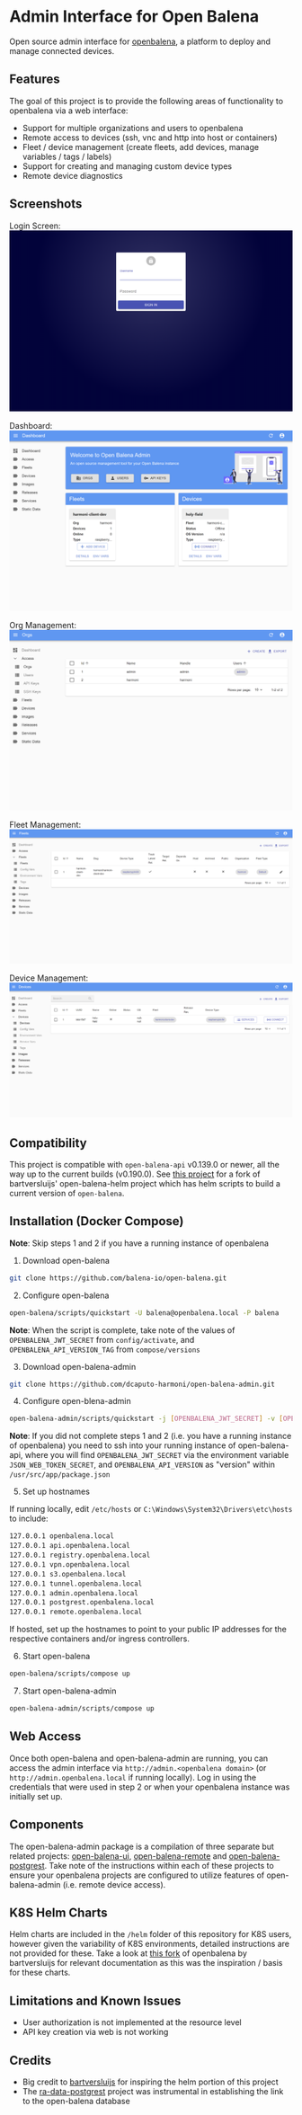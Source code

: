 # Admin Interface for Open Balena

Open source admin interface for [openbalena](https://github.com/balena-io/open-balena), a platform to deploy and manage connected devices.

## Features
The goal of this project is to provide the following areas of functionality to openbalena via a web interface:
- Support for multiple organizations and users to openbalena
- Remote access to devices (ssh, vnc and http into host or containers)
- Fleet / device management (create fleets, add devices, manage variables / tags / labels)
- Support for creating and managing custom device types
- Remote device diagnostics

## Screenshots

Login Screen:
![Login screen](/assets/screenshots/login.png "Login Screen")

Dashboard:
![Dashboard](/assets/screenshots/dashboard.png "Dashboard")

Org Management:
![Org Management](/assets/screenshots/orgs.png "Org Management")

Fleet Management:
![Fleet Management](/assets/screenshots/fleets.png "Fleet Management")

Device Management:
![Device Management](/assets/screenshots/devices.png "Device Management")

## Compatibility
This project is compatible with `open-balena-api` v0.139.0 or newer, all the way up to the current builds (v0.190.0).  See [this project](https://github.com/dcaputo-harmoni/open-balena-helm) for a fork of bartversluijs' open-balena-helm project which has helm scripts to build a current version of `open-balena`.

## Installation (Docker Compose)

**Note**: Skip steps 1 and 2 if you have a running instance of openbalena

1. Download open-balena
```sh
git clone https://github.com/balena-io/open-balena.git
```

2. Configure open-balena
```sh
open-balena/scripts/quickstart -U balena@openbalena.local -P balena
```
**Note**: When the script is complete, take note of the values of `OPENBALENA_JWT_SECRET` from `config/activate`, and `OPENBALENA_API_VERSION_TAG` from `compose/versions`

3. Download open-balena-admin
```sh
git clone https://github.com/dcaputo-harmoni/open-balena-admin.git
```

4. Configure open-blena-admin
```sh
open-balena-admin/scripts/quickstart -j [OPENBALENA_JWT_SECRET] -v [OPENBALENA_API_VERSION]
```
**Note**: If you did not complete steps 1 and 2 (i.e. you have a running instance of openbalena) you need to ssh into your running instance of open-balena-api, where you will find `OPENBALENA_JWT_SECRET` via the environment variable `JSON_WEB_TOKEN_SECRET`, and `OPENBALENA_API_VERSION` as "version" within `/usr/src/app/package.json`

5. Set up hostnames

If running locally, edit `/etc/hosts` or `C:\Windows\System32\Drivers\etc\hosts` to include:

```sh
127.0.0.1 openbalena.local
127.0.0.1 api.openbalena.local
127.0.0.1 registry.openbalena.local
127.0.0.1 vpn.openbalena.local
127.0.0.1 s3.openbalena.local
127.0.0.1 tunnel.openbalena.local
127.0.0.1 admin.openbalena.local
127.0.0.1 postgrest.openbalena.local
127.0.0.1 remote.openbalena.local
```
If hosted, set up the hostnames to point to your public IP addresses for the respective containers and/or ingress controllers.

6. Start open-balena
```sh
open-balena/scripts/compose up
```

7. Start open-balena-admin
```sh
open-balena-admin/scripts/compose up
```

## Web Access

Once both open-balena and open-balena-admin are running, you can access the admin interface via `http://admin.<openbalena domain>` (or `http://admin.openbalena.local` if running locally).  Log in using the credentials that were used in step 2 or when your openbalena instance was initially set up.

## Components

The open-balena-admin package is a compilation of three separate but related projects: [open-balena-ui](https://github.com/dcaputo-harmoni/open-balena-ui), [open-balena-remote](https://github.com/dcaputo-harmoni/open-balena-remote) and [open-balena-postgrest](https://github.com/dcaputo-harmoni/open-balena-postgrest).  Take note of the instructions within each of these projects to ensure your openbalena projects are configured to utilize features of open-balena-admin (i.e. remote device access).

## K8S Helm Charts

Helm charts are included in the `/helm` folder of this repository for K8S users, however given the variability of K8S environments, detailed instructions are not provided for these.  Take a look at [this fork](https://github.com/bartversluijs/open-balena) of openbalena by bartversluijs for relevant documentation as this was the inspiration / basis for these charts.

## Limitations and Known Issues
- User authorization is not implemented at the resource level
- API key creation via web is not working

## Credits

- Big credit to [bartversluijs](https://github.com/bartversluijs) for inspiring the helm portion of this project
- The [ra-data-postgrest](https://github.com/raphiniert-com/ra-data-postgrest) project was instrumental in establishing the link to the open-balena database
